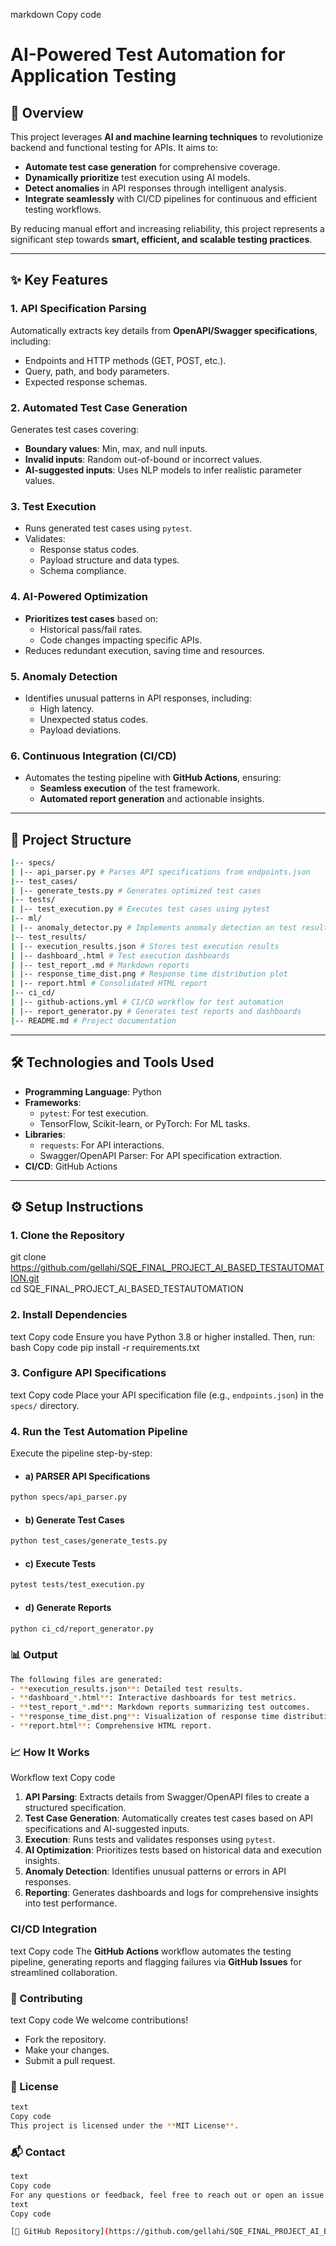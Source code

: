 
markdown
Copy code
# **AI-Powered Test Automation for Application Testing**

## **🚀 Overview**  
This project leverages **AI and machine learning techniques** to revolutionize backend and functional testing for APIs. It aims to:  
- **Automate test case generation** for comprehensive coverage.  
- **Dynamically prioritize** test execution using AI models.  
- **Detect anomalies** in API responses through intelligent analysis.  
- **Integrate seamlessly** with CI/CD pipelines for continuous and efficient testing workflows.  

By reducing manual effort and increasing reliability, this project represents a significant step towards **smart, efficient, and scalable testing practices**.

---

## **✨ Key Features**  

### **1. API Specification Parsing**  
Automatically extracts key details from **OpenAPI/Swagger specifications**, including:  
- Endpoints and HTTP methods (GET, POST, etc.).  
- Query, path, and body parameters.  
- Expected response schemas.  

### **2. Automated Test Case Generation**  
Generates test cases covering:  
- **Boundary values**: Min, max, and null inputs.  
- **Invalid inputs**: Random out-of-bound or incorrect values.  
- **AI-suggested inputs**: Uses NLP models to infer realistic parameter values.  

### **3. Test Execution**  
- Runs generated test cases using `pytest`.  
- Validates:  
  - Response status codes.  
  - Payload structure and data types.  
  - Schema compliance.  

### **4. AI-Powered Optimization**  
- **Prioritizes test cases** based on:  
  - Historical pass/fail rates.  
  - Code changes impacting specific APIs.  
- Reduces redundant execution, saving time and resources.  

### **5. Anomaly Detection**  
- Identifies unusual patterns in API responses, including:  
  - High latency.  
  - Unexpected status codes.  
  - Payload deviations.  

### **6. Continuous Integration (CI/CD)**  
- Automates the testing pipeline with **GitHub Actions**, ensuring:  
  - **Seamless execution** of the test framework.  
  - **Automated report generation** and actionable insights.  

---

## **📂 Project Structure** 
````bash
|-- specs/
| |-- api_parser.py # Parses API specifications from endpoints.json
|-- test_cases/
| |-- generate_tests.py # Generates optimized test cases
|-- tests/
| |-- test_execution.py # Executes test cases using pytest
|-- ml/
| |-- anomaly_detector.py # Implements anomaly detection on test results
|-- test_results/
| |-- execution_results.json # Stores test execution results
| |-- dashboard_.html # Test execution dashboards
| |-- test_report_.md # Markdown reports
| |-- response_time_dist.png # Response time distribution plot
| |-- report.html # Consolidated HTML report
|-- ci_cd/
| |-- github-actions.yml # CI/CD workflow for test automation
| |-- report_generator.py # Generates test reports and dashboards
|-- README.md # Project documentation

````
---

## **🛠 Technologies and Tools Used**  
- **Programming Language**: Python  
- **Frameworks**:  
  - `pytest`: For test execution.  
  - TensorFlow, Scikit-learn, or PyTorch: For ML tasks.  
- **Libraries**:  
  - `requests`: For API interactions.  
  - Swagger/OpenAPI Parser: For API specification extraction.  
- **CI/CD**: GitHub Actions  

---

## **⚙️ Setup Instructions**  

### **1. Clone the Repository**  

git clone https://github.com/gellahi/SQE_FINAL_PROJECT_AI_BASED_TESTAUTOMATION.git  
cd SQE_FINAL_PROJECT_AI_BASED_TESTAUTOMATION

### **2. Install Dependencies** 
text
Copy code
Ensure you have Python 3.8 or higher installed. Then, run:  
bash
Copy code
pip install -r requirements.txt  
### **3. Configure API Specifications**  
text
Copy code
Place your API specification file (e.g., `endpoints.json`) in the `specs/` directory.  
### **4. Run the Test Automation Pipeline** 
Execute the pipeline step-by-step:  

- #### a) PARSER API Specifications
```bash
python specs/api_parser.py  
```` 
- #### b) Generate Test Cases
```bash
python test_cases/generate_tests.py  
```` 
- #### c) Execute Tests
```bash
pytest tests/test_execution.py
```` 
- #### d) Generate Reports
```bash
python ci_cd/report_generator.py
````
### **📊 Output** 

```bash
The following files are generated:  
- **execution_results.json**: Detailed test results.  
- **dashboard_*.html**: Interactive dashboards for test metrics.  
- **test_report_*.md**: Markdown reports summarizing test outcomes.  
- **response_time_dist.png**: Visualization of response time distributions.  
- **report.html**: Comprehensive HTML report.
````
### **📈 How It Works**  
Workflow
text
Copy code
1. **API Parsing**: Extracts details from Swagger/OpenAPI files to create a structured specification.  
2. **Test Case Generation**: Automatically creates test cases based on API specifications and AI-suggested inputs.  
3. **Execution**: Runs tests and validates responses using `pytest`.  
4. **AI Optimization**: Prioritizes tests based on historical data and execution insights.  
5. **Anomaly Detection**: Identifies unusual patterns or errors in API responses.  
6. **Reporting**: Generates dashboards and logs for comprehensive insights into test performance.  
### **CI/CD Integration**  
text
Copy code
The **GitHub Actions** workflow automates the testing pipeline, generating reports and flagging failures via **GitHub Issues** for streamlined collaboration.  
### **🤝 Contributing**  
text
Copy code
We welcome contributions!  
- Fork the repository.  
- Make your changes.  
- Submit a pull request.  
### **📜 License**  

```bash
text
Copy code
This project is licensed under the **MIT License**.
````
### **📬 Contact**  

```bash
text
Copy code
For any questions or feedback, feel free to reach out or open an issue in the GitHub repository.  
text
Copy code
````

```bash
[🔗 GitHub Repository](https://github.com/gellahi/SQE_FINAL_PROJECT_AI_BASED_TESTAUTOMATION.git







